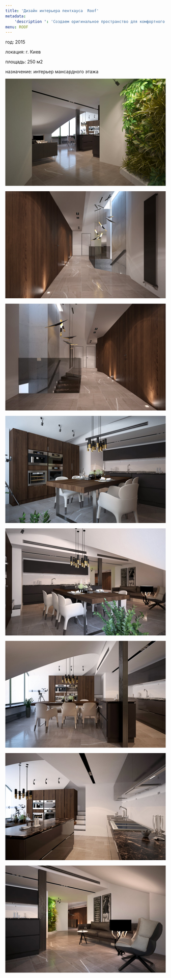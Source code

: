 ```yaml
---
title: 'Дизайн интерьера пентхауса  Roof'
metadata:
    'description ': 'Создаем оригинальное пространство для комфортного жилья. Индивидуальный подход к каждому клиенту.'
menu: ROOF
---
```


<div class="project-description">
<p>год: 2015</p>
<p>локация: г. Киев</p>
<p>площадь: 250 м2</p>
<p>назначение: интерьер мансардного этажа</p>
</div>

<div class="clearfix"></div>
<div id="project-images" class="owl-carousel owl-theme" markdown="1">

![](Roof_1.jpg)
    
![](Roof_2.jpg)
    
![](Roof_3.jpg)
    
![](Roof_4.jpg)
    
![](Roof_5.jpg)
    
![](Roof_6.jpg)
    
![](Roof_7.jpg)
    
![](Roof_8.jpg)

</div>